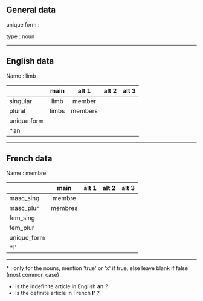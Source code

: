 ## General data

unique form :

type : noun

---

## English data

Name : limb

|             | main  |  alt 1  | alt 2 | alt 3 |
| :---------- | :---: | :-----: | :---: | ----- |
| singular    | limb  | member  |       |       |
| plural      | limbs | members |       |       |
| unique form |       |         |       |       |
| \*an        |       |         |       |       |

---

## French data

Name : membre

|             |  main   | alt 1 | alt 2 | alt 3 |
| :---------- | :-----: | :---: | :---: | :---: |
| masc_sing   | membre  |       |       |       |
| masc_plur   | membres |       |       |       |
| fem_sing    |         |       |       |       |
| fem_plur    |         |       |       |       |
| unique_form |         |       |       |       |
| \*l'        |         |       |       |       |

---

\* : only for the nouns, mention 'true' or 'x' if true, else leave blank if false (most common case)

- is the indefinite article in English **an** ?
- is the definite article in French **l'** ?
